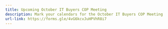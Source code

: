 ```yaml
---
title: Upcoming October IT Buyers COP Meeting
description: Mark your calendars for the October IT Buyers COP Meeting! (gov only)
url-link: https://forms.gle/4vG6kcvJuHPVhR8i7
---
```

